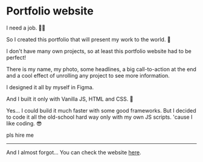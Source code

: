 # Portfolio website

I need a job. 👨‍💻

So I created this portfolio that will present my work to the world. 🎉 

I don't have many own projects, so at least this portfolio website had to be perfect!

There is my name, my photo, some headlines, a big call-to-action at the end and a cool effect of unrolling any project to see more information. 

I designed it all by myself in Figma. 

And I built it only with Vanilla JS, HTML and CSS. 🌴

Yes... I could build it much faster with some good frameworks. But I decided to code it all the old-school hard way only with my own JS scripts. 'cause I like coding. 😎

pls hire me

---

And I almost forgot... You can check the website [here](https://davidbaranek.com/dev).
